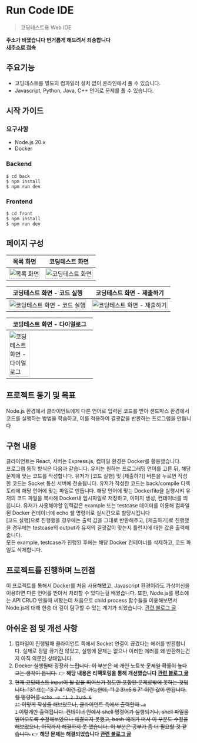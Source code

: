 # Run Code IDE

> 코딩테스트용 Web IDE

**주소가 바꼈습니다 번거롭게 해드려서 죄송합니다** <br />
**[새주소로 접속](http://3.34.96.221/problemList)**

## 주요기능

- 코딩테스트를 별도의 컴파일러 설치 없이 온라인에서 풀 수 있습니다.
- Javascript, Python, Java, C++ 언어로 문제를 풀 수 있습니다.

## 시작 가이드

### 요구사항

- Node.js 20.x
- Docker

### Backend

<pre><code>$ cd back
$ npm install
$ npm run dev
</code></pre>

### Frontend

<pre><code>$ cd front
$ npm install
$ npm run dev
</code></pre>

## 페이지 구성

| 목록 화면                                                     | 코딩테스트 화면                                                     |
| ------------------------------------------------------------- | ------------------------------------------------------------------- |
| <img src="front/public/1.png" width="100%" alt="목록 화면" /> | <img src="front/public/2.png" width="100%" alt="코딩테스트 화면" /> |

| 코딩테스트 화면 - 코드 실행                                                     | 코딩테스트 화면 - 제출하기                                                     |
| ------------------------------------------------------------------------------- | ------------------------------------------------------------------------------ |
| <img src="front/public/3.png" width="100%" alt="코딩테스트 화면 - 코드 실행" /> | <img src="front/public/4.png" width="100%" alt="코딩테스트 화면 - 제출하기" /> |

| 코딩테스트 화면 - 다이얼로그                                                    |
| ------------------------------------------------------------------------------- |
| <img src="front/public/5.png" width="50%" alt="코딩테스트 화면 - 다이얼로그" /> |

## 프로젝트 동기 및 목표

Node.js 환경에서 클라이언트에게 다른 언어로 입력된 코드를 받아 샌드박스 환경에서 코드를 실행하는 방법을 학습하고, 이를 적용하여 결괏값을 반환하는 프로그램을 만듭니다

## 구현 내용

클라이언트는 React, 서버는 Express.js, 컴파일 환경은 Docker를 활용했습니다. <br />
프로그램 동작 방식은 다음과 같습니다. 유저는 원하는 프로그래밍 언어를 고른 뒤, 해당 문제에 맞는 코드를 작성합니다. 유저가 [코드 실행] 및 [제출하기] 버튼을 누르면 작성한 코드는 Socket 통신 서버에 전송됩니다. 유저가 작성한 코드는 back/compile 디렉토리에 해당 언어에 맞는 파일로 만듭니다.
해당 언어에 맞는 Dockerfile을 실행시켜 유저의 코드 파일을 복사해 Docker내 임시파일로 저장하고, 이미지 생성, 컨테이너를 띄웁니다.
유저가 사용해야할 입력값은 example 또는 testcase 데이터를 이용해 컴파일된 Docker 컨테이너에 echo 쉘 명령어로 실시간으로 할당시킵니다 <br />
[코드 실행]으로 진행했을 경우에는 출력 값을 그대로 반환해주고, [제출하기]로 진행했을 경우에는 testcase의 output과 유저의 결괏값이 맞는지 틀린지에 대한 값을 출력해줍니다. <br />
모든 example, testcase가 진행된 후에는 해당 Docker 컨테이너를 삭제하고, 코드 파일도 삭제합니다.

## 프로젝트를 진행하며 느낀점

이 프로젝트를 통해서 Docker를 처음 사용해봤고, Javascript 환경이라도 가상머신을 이용하면 다른 언어를 받아서 처리할 수 있다는걸 배웠습니다. 또한, Node.js를 평소에는 API CRUD 만들때 써봤는데 처음으로 child process 함수들을 이용해보면서 Node.js에 대해 한층 더 깊이 탐구할 수 있는 계기가 되었습니다. [관련 블로그 글](https://kyung-a.tistory.com/45)

## 아쉬운 점 및 개선 사항

1. 컴파일이 진행될때 클라이언트 쪽에서 Socket 연결이 끊겼다는 에러를 반환합니다. 실제로 정말 끊기진 않았고, 실행에 문제는 없으나 이러한 에러를 왜 반환하는건지 아직 의문인 상태입니다.
2. ~~Docker 실행될때 굉장히 느립니다. 이 부분은 제 개인 노트북 문제일 확률이 높다고는 생각이 듭니다.~~ 👉 **해당 내용은 리팩토링을 통해 개선했습니다 [관련 블로그 글](https://kyung-a.tistory.com/50#Docker_%EB%82%B4%EB%B6%80%EC%97%90_%EC%BD%94%EB%93%9C_%EB%B3%B5%EC%82%AC_%EB%B0%8F_%EC%8B%A4%ED%96%89)**
3. ~~현재 코딩테스트 input이 될 값을 띄어쓰기 정도만 포함된 문제로밖에 못하는 것입니다. "3" 또는 "3 7 4" 이런 값은 가능한데, "1 2 3\n5 6 7" 이런 값이 안됩니다. 쉘 명령어를 <code>echo -e "1 2 3\n5 6 7"</code> 이렇게 작성을 해보았으나, 클라이언트 측에서 출력할때 <code>-e 1</code> 이렇게만 출력됩니다. 컨테이너 안에서 shell 명령어가 실행되거나, shell 파일을 읽어오도록 수정해보았으나 해결되지 못했고, bash 에러가 떠서 이 부분도 수정을 해보았으나, 아직까지 해결하지 못 했습니다. 이 부분은 공부가 좀 더 필요할 것 같습니다.~~ 👉 **해당 문제는 해결되었습니다 [관련 블로그 글](https://kyung-a.tistory.com/50#Docker_%EC%BB%A8%ED%85%8C%EC%9D%B4%EB%84%88%EC%97%90%EC%84%9C_%ED%84%B0%EB%AF%B8%EB%84%90%EC%9D%84_%EC%9E%85%EB%A0%A5%ED%95%A0_%EB%95%8C_%EC%A4%84%EB%B0%94%EA%BF%88_%EC%B2%98%EB%A6%AC%EC%9D%98_%EB%AC%B8%EC%A0%9C)**
